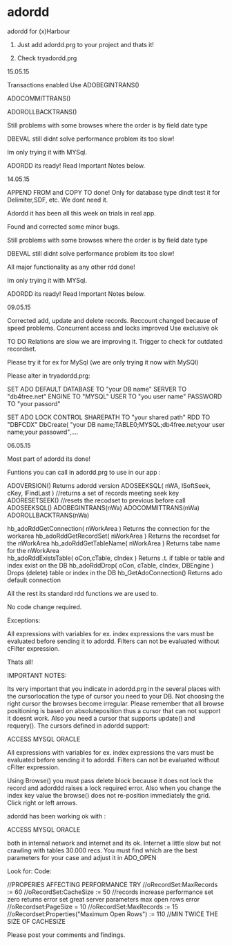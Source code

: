 # adordd
adordd for (x)Harbour

1) Just add adordd.prg to your project and thats it!

2) Check tryadordd.prg

15.05.15

Transactions enabled
Use 
ADOBEGINTRANS()

ADOCOMMITTRANS()

ADOROLLBACKTRANS() 

Still problems with some browses where the order is by field date type

DBEVAL still didnt solve performance problem its too slow!

Im only trying it with MYSql.

ADORDD its ready! Read Important Notes below.


14.05.15

APPEND FROM and COPY TO done! Only for database type dindt test it for Delimiter,SDF, etc. We dont need it.

Adordd it has been all this week on trials in real app.

Found and corrected some minor bugs.

Still problems with some browses where the order is by field date type

DBEVAL still didnt solve performance problem its too slow!

All major functionality as any other rdd done!

Im only trying it with MYSql.

ADORDD its ready! Read Important Notes below.


09.05.15

Corrected add, update and delete records.
Reccount changed because of speed problems.
Concurrent access and locks improved Use exclusive ok

TO DO
Relations are slow we are improving it.
Trigger to check for outdated recordset.

Please try it for ex for MySql (we are only trying it now with MySQl)

Please alter in tryadordd.prg:

SET ADO DEFAULT DATABASE TO "your DB name" SERVER TO "db4free.net"  ENGINE TO "MYSQL" USER TO "you user name" PASSWORD TO "your passord"

SET ADO LOCK CONTROL SHAREPATH TO  "your shared path" RDD TO "DBFCDX"
DbCreate( "your DB name;TABLE0;MYSQL;db4free.net;your user name;your passowrd",....



06.05.15

Most part of adordd its done!

Funtions you can call in adordd.prg to use in our app :

 ADOVERSION() Returns adordd version
 ADOSEEKSQL( nWA, lSoftSeek, cKey, lFindLast ) //returns a set of records meeting seek key
 ADORESETSEEK() //resets the recodset to previous before call ADOSEEKSQL()
 ADOBEGINTRANS(nWa)
 ADOCOMMITTRANS(nWa)
 ADOROLLBACKTRANS(nWa) 
 
 hb_adoRddGetConnection( nWorkArea ) Returns the connection for the workarea
 hb_adoRddGetRecordSet( nWorkArea )  Returns the recordset for the nWorkArea 
 hb_adoRddGetTableName( nWorkArea )  Returns tabe name for the nWorkArea  
 hb_adoRddExistsTable( oCon,cTable, cIndex ) Returns .t. if table or table and index exist on the DB
 hb_adoRddDrop( oCon, cTable, cIndex, DBEngine ) Drops (delete) table or index in the DB
 hb_GetAdoConnection() Returns ado default connection
 
All the rest its standard rdd functions we are used to.

No code change required.

Exceptions:

All expressions with variables for ex. index expressions the vars must be evaluated before sending it to adordd.
Filters can not be evaluated without cFilter expression.

Thats all!

IMPORTANT NOTES:

Its very important that you indicate in adordd.prg in the several places with the cursorlocation the type of cursor you need to your DB.
Not choosing the right cursor the browses become irregular.
Please remember that all browse positioning is based on absoluteposition thus a cursor that can not support it doesnt work.
Also you need a cursor that supports update() and requery().
The cursors defined in adordd support:

ACCESS
MYSQL
ORACLE

All expressions with variables for ex. index expressions the vars must be evaluated before sending it to adordd.
Filters can not be evaluated without cFilter expression.

Using Browse() you must pass delete block because it does not lock the record and adorddd raises a lock required error.
Also when you change the index key value the browse() does not re-position immediately the grid. Click right or left arrows.

adordd has been working ok with :

ACCESS
MYSQL
ORACLE

both in internal network and internet and its ok.
Internet a little slow but not crawling with tables 30.000 recs.
You must find which are the best parameters for your case and adjust it in ADO_OPEN

Look for:
Code:

  //PROPERIES AFFECTING PERFORMANCE TRY
   //oRecordSet:MaxRecords := 60
   //oRecordSet:CacheSize := 50 //records increase performance set zero returns error set great server parameters max open rows error
   //oRecordset:PageSize = 10
   //oRecordSet:MaxRecords := 15
   //oRecordset:Properties("Maximum Open Rows") := 110  //MIN TWICE THE SIZE OF CACHESIZE
 


Please post your comments and findings.

